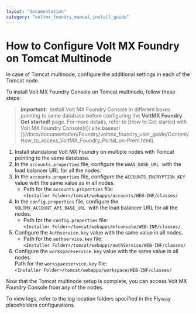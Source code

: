 ```yaml
---
layout: "documentation"
category: "voltmx_foundry_manual_install_guide"
---
```

                             

How to Configure Volt MX Foundry on Tomcat Multinode
===================================================

In case of Tomcat multinode, configure the additional settings in each of the Tomcat node.

To install Volt MX Foundry Console on Tomcat multinode, follow these steps:

> **_Important:_**  Install Volt MX Foundry Console in different boxes pointing to same database before configuring the **VoltMX Foundry Get started!** page. For more details, refer to [How to Get started with Volt MX Foundry Console]({{ site.baseurl }}/docs/documentation/Foundry/voltmx_foundry_user_guide/Content/How_to_access_VoltMX_Foundry_Portal_on-Prem.html).

1.  Install standalone Volt MX Foundry on multiple nodes with Tomcat pointing to the same database.
2.  In the `accounts.properties` file, configure the `WAAS_BASE_URL`  with the load balancer URL for all the nodes.
3.  In the `accounts.properties` file, configure the `ACCOUNTS_ENCRYPTION_KEY` value with the same value as in all nodes.
    *   Path for the `accounts.properties` file:  
        `<Installer Folder>/tomcat/webapps/accounts/WEB-INF/classes/`
4.  In the `config.properties` file, configure the  `VOLTMX_ACCOUNT_API_BASE_URL`  with the load balancer URL for all the nodes.
    *   Path for the `config.properties` file:  
        `<Installer Folder>/tomcat/webapps/mfconsole/WEB-INF/classes/`
5.  Configure the `Authservice.key` value with the same value in all nodes.
    *   Path for the `authservice.key` file:  
        `<Installer Folder>/tomcat/webapps/authService/WEB-INF/classes/`
6.  Configure the `workspaceservice.key` value with the same value in all nodes.  
    Path for the `workspaceservice.key` file:  
    `<Installer Folder>/tomcat/webapps/workspace/WEB-INF/classes/`

Now that the Tomcat multinode setup is complete, you can access Volt MX Foundry Console from any of the nodes.

To view logs, refer to the log location folders specified in the Flyway placeholders configurations.
